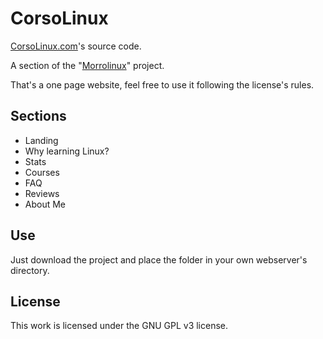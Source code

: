 # CorsoLinux
[CorsoLinux.com](https://corsolinux.com)'s source code. 

A section of the "[Morrolinux](https://morrolinux.it)" project.

That's a one page website, feel free to use it following the license's rules.

## Sections
 - Landing
 - Why learning Linux?
 - Stats
 - Courses
 - FAQ
 - Reviews
 - About Me

## Use
Just download the project and place the folder in your own webserver's directory.

## License
This work is licensed under the  GNU GPL v3 license.
